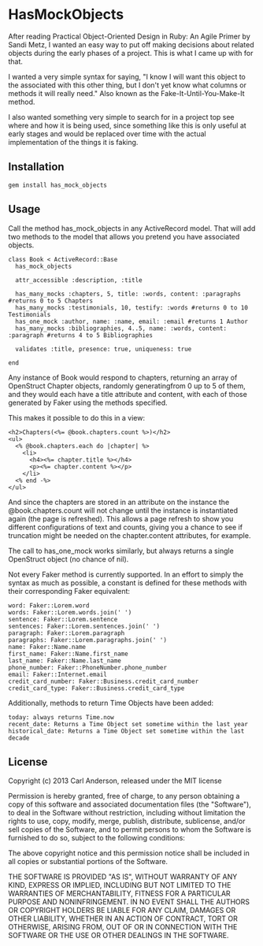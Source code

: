 HasMockObjects
==========

After reading Practical Object-Oriented Design in Ruby: An Agile Primer by Sandi Metz, I wanted an easy way to put off making decisions about related objects during the early phases of a project. This is what I came up with for that.

I wanted a very simple syntax for saying, "I know I will want this object to the associated with this other thing, but I don't yet know what columns or methods it will really need." Also known as the Fake-It-Until-You-Make-It method.

I also wanted something very simple to search for in a project top see where and how it is being used, since something like this is only useful at early stages and would be replaced over time with the actual implementation of the things it is faking.

Installation
-----------

    gem install has_mock_objects

Usage
-----

Call the method has_mock_objects in any ActiveRecord model. That will add two methods to the model that allows you pretend you have associated objects.

    class Book < ActiveRecord::Base
      has_mock_objects

      attr_accessible :description, :title

      has_many_mocks :chapters, 5, title: :words, content: :paragraphs  #returns 0 to 5 Chapters
      has_many_mocks :testimonials, 10, testify: :words #returns 0 to 10 Testimonials
      has_one_mock :author, name: :name, email: :email #returns 1 Author
      has_many_mocks :bibliographies, 4..5, name: :words, content: :paragraph #returns 4 to 5 Bibliographies

      validates :title, presence: true, uniqueness: true

    end

Any instance of Book would respond to chapters, returning an array of OpenStruct Chapter objects, randomly generatingfrom 0 up to 5 of them, and they would each have a title attribute and content, with each of those generated by Faker using the methods specified.

This makes it possible to do this in a view:

    <h2>Chapters(<%= @book.chapters.count %>)</h2>
    <ul>
      <% @book.chapters.each do |chapter| %>
        <li>
          <h4><%= chapter.title %></h4>
          <p><%= chapter.content %></p>
        </li>
      <% end -%>
    </ul>

And since the chapters are stored in an attribute on the instance the @book.chapters.count will not change until the instance is instantiated again (the page is refreshed). This allows a page refresh to show you different configurations of text and counts, giving you a chance to see if truncation might be needed on the chapter.content attributes, for example.

The call to has_one_mock works similarly, but always returns a single OpenStruct object (no chance of nil).

Not every Faker method is currently supported. In an effort to simply the syntax as much as possible, a constant is defined for these methods with their corresponding Faker equivalent:

    word: Faker::Lorem.word
    words: Faker::Lorem.words.join(' ')
    sentence: Faker::Lorem.sentence
    sentences: Faker::Lorem.sentences.join(' ')
    paragraph: Faker::Lorem.paragraph
    paragraphs: Faker::Lorem.paragraphs.join(' ')
    name: Faker::Name.name
    first_name: Faker::Name.first_name
    last_name: Faker::Name.last_name
    phone_number: Faker::PhoneNumber.phone_number
    email: Faker::Internet.email
    credit_card_number: Faker::Business.credit_card_number
    credit_card_type: Faker::Business.credit_card_type

Additionally, methods to return Time Objects have been added:

    today: always returns Time.now
    recent_date: Returns a Time Object set sometime within the last year
    historical_date: Returns a Time Object set sometime within the last decade



## License

Copyright (c) 2013 Carl Anderson, released under the MIT license

Permission is hereby granted, free of charge, to any person obtaining
a copy of this software and associated documentation files (the
"Software"), to deal in the Software without restriction, including
without limitation the rights to use, copy, modify, merge, publish,
distribute, sublicense, and/or sell copies of the Software, and to
permit persons to whom the Software is furnished to do so, subject to
the following conditions:

The above copyright notice and this permission notice shall be
included in all copies or substantial portions of the Software.

THE SOFTWARE IS PROVIDED "AS IS", WITHOUT WARRANTY OF ANY KIND,
EXPRESS OR IMPLIED, INCLUDING BUT NOT LIMITED TO THE WARRANTIES OF
MERCHANTABILITY, FITNESS FOR A PARTICULAR PURPOSE AND
NONINFRINGEMENT. IN NO EVENT SHALL THE AUTHORS OR COPYRIGHT HOLDERS BE
LIABLE FOR ANY CLAIM, DAMAGES OR OTHER LIABILITY, WHETHER IN AN ACTION
OF CONTRACT, TORT OR OTHERWISE, ARISING FROM, OUT OF OR IN CONNECTION
WITH THE SOFTWARE OR THE USE OR OTHER DEALINGS IN THE SOFTWARE.
